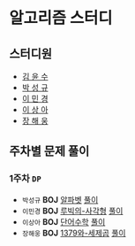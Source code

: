 # 알고리즘 스터디

## 스터디원

- [김 윤 수](https://github.com/kysu5095)
- [박 성 규](https://github.com/prodinic)
- [이 민 경](https://github.com/blossominkyung)
- [이 상 아](https://github.com/snaag)
- [장 해 웅](https://github.com/Longseabear)

## 주차별 문제 풀이

### 1주차 `DP`

- `박성규` **BOJ** [알파벳](https://www.acmicpc.net/problem/1987) [풀이](./solution/week01/알파벳.md)
- `이민경` **BOJ** [루빅의-사각형](https://www.acmicpc.net/problem/2549) [풀이](./solution/week01/루빅의-사각형.md)
- `이상아` **BOJ** [단어수학](https://www.acmicpc.net/problem/1339) [풀이](./solution/week01/단어수학.md)
- `장해웅` **BOJ** [1379와-세제곱](https://www.acmicpc.net/problem/2731) [풀이](./solution/week01/1379와-세제곱.md)
